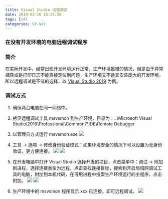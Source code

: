 ```yaml
---
title: Visual Studio 远程调试
date: 2019-02-16 15:37:28
tags: [c#]
categories: C#.Net
---
```

### 在没有开发环境的电脑远程调试程序
<!-- more -->
### 简介
在实际开发中，经常出现开发环境运行正常，生产环境报错的情况，但是由于异常捕获或是打印日志不能直接定位到问题，生产环境又不适宜安装庞大的开发环境，所以远程调试是不错的选择，以 [Visual Studio 2019](https://visualstudio.microsoft.com/) 为例。

### 调试方式
1. 确保两台电脑在同一网络中。
1. 拷贝远程调试工具 msvsmon 到生产环境，目录为：..\Microsoft Visual Studio\2019\Professional\Common7\IDE\Remote Debugger
1. 以管理员方式运行 msvsmon.exe
    <img src="https://sadness96.github.io/images/blog/csharp-Msvsmon/1.jpg"/>

1. 工具 -> 选项 -> 修改身份验证模式：如果环境安全的情况下可以设置为无身份验证，更方便连接。
    <img src="https://sadness96.github.io/images/blog/csharp-Msvsmon/2.jpg"/>
    <img src="https://sadness96.github.io/images/blog/csharp-Msvsmon/3.jpg"/>

1. 在开发电脑中打开 Visual Studio 选择开发的项目，点击菜单中：调试 -> 附加到进程，选择连接类型为远程，点击查找连接目标，搜索到开启局域网调试工具的电脑，附加到本机代码，在可用进程中搜索生产环境运行的主程序，点击附加。
    <img src="https://sadness96.github.io/images/blog/csharp-Msvsmon/4.jpg"/>
    <img src="https://sadness96.github.io/images/blog/csharp-Msvsmon/5.jpg"/>

1. 生产环境中的 msvsmon 程序显示 xxx 已连接，即可远程调试。
    <img src="https://sadness96.github.io/images/blog/csharp-Msvsmon/6.jpg"/>